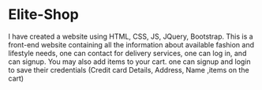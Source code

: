 # Elite-Shop
I have created a  website using HTML, CSS, JS, JQuery, Bootstrap. This is a front-end website containing all the information about available fashion and lifestyle needs, one can contact for delivery services, one can log in, and can signup. You may also add items to your cart. 
one can signup and login to save their credentials (Credit card Details, Address, Name ,items on the cart) 
